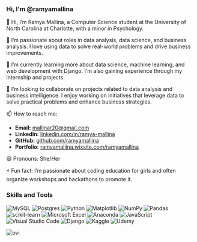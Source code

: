 ### **Hi, I'm @ramyamallina**

👋 Hi, I’m Ramya Mallina, a Computer Science student at the University of North Carolina at Charlotte, with a minor in Psychology. 

👀 I’m passionate about roles in data analysis, data science, and business analysis. I love using data to solve real-world problems and drive business improvements.

🌱 I’m currently learning more about data science, machine learning, and web development with Django. I'm also gaining experience through my internship and projects.

💞️ I’m looking to collaborate on projects related to data analysis and business intelligence. I enjoy working on initiatives that leverage data to solve practical problems and enhance business strategies.

📫 How to reach me:
- **Email:** mallinar20@gmail.com
- **LinkedIn:** [linkedin.com/in/ramya-mallina](https://linkedin.com/in/ramya-mallina)
- **GitHub:** [github.com/ramyamallina](https://github.com/ramyamallina)
- **Portfolio:** [ramyamallina.wixsite.com/ramyamallina](https://rmallina.wixsite.com/ramyamallina)

😄 Pronouns: She/Her

⚡ Fun fact: I’m passionate about coding education for girls and often organize workshops and hackathons to promote it.

### Skills and Tools

![MySQL](https://img.shields.io/badge/mysql-4479A1.svg?style=for-the-badge&logo=mysql&logoColor=white) ![Postgres](https://img.shields.io/badge/postgres-%23316192.svg?style=for-the-badge&logo=postgresql&logoColor=white) ![Python](https://img.shields.io/badge/python-3670A0?style=for-the-badge&logo=python&logoColor=ffdd54) ![Matplotlib](https://img.shields.io/badge/Matplotlib-%23ffffff.svg?style=for-the-badge&logo=Matplotlib&logoColor=black) ![NumPy](https://img.shields.io/badge/numpy-%23013243.svg?style=for-the-badge&logo=numpy&logoColor=white) ![Pandas](https://img.shields.io/badge/pandas-%23150458.svg?style=for-the-badge&logo=pandas&logoColor=white) ![scikit-learn](https://img.shields.io/badge/scikit--learn-%23F7931E.svg?style=for-the-badge&logo=scikit-learn&logoColor=white) ![Microsoft Excel](https://img.shields.io/badge/Microsoft_Excel-217346?style=for-the-badge&logo=microsoft-excel&logoColor=white) ![Anaconda](https://img.shields.io/badge/Anaconda-%2344A833.svg?style=for-the-badge&logo=anaconda&logoColor=white) ![JavaScript](https://img.shields.io/badge/javascript-%23323330.svg?style=for-the-badge&logo=javascript&logoColor=%23F7DF1E) ![Visual Studio Code](https://img.shields.io/badge/Visual%20Studio%20Code-0078d7.svg?style=for-the-badge&logo=visual-studio-code&logoColor=white) ![Django](https://img.shields.io/badge/django-%23092E20.svg?style=for-the-badge&logo=django&logoColor=white) ![Kaggle](https://img.shields.io/badge/Kaggle-035a7d?style=for-the-badge&logo=kaggle&logoColor=white) ![Udemy](https://img.shields.io/badge/Udemy-A435F0?style=for-the-badge&logo=Udemy&logoColor=white)

<img src="https://github-readme-stats.vercel.app/api/top-langs?username=ramyamallina&show_icons=true&locale=en&layout=compact&theme=chartreuse-dark" alt="ovi" />

             
